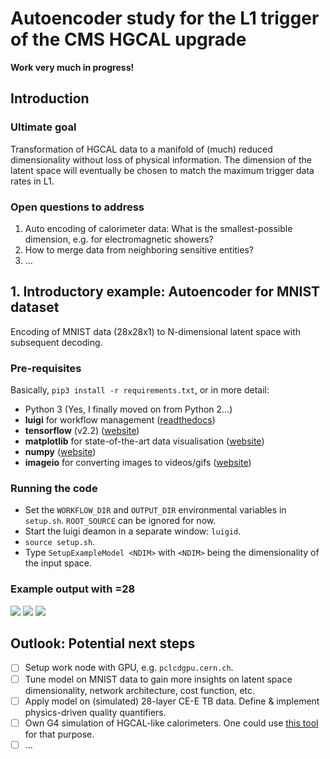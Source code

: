 # Autoencoder study for the L1 trigger of the CMS HGCAL upgrade

**Work very much in progress!**

## Introduction

### Ultimate goal

Transformation of HGCAL data to a manifold of (much) reduced dimensionality without loss of physical information. The dimension of the latent space will eventually be chosen to match the maximum trigger data rates in L1.

### Open questions to address

1. Auto encoding of calorimeter data: What is the smallest-possible dimension, e.g. for electromagnetic showers?
2. How to merge data from neighboring sensitive entities?
3. ...


## 1. Introductory example: Autoencoder for MNIST dataset

Encoding of MNIST data (28x28x1) to N-dimensional latent space with subsequent decoding. 

### Pre-requisites

Basically, `pip3 install -r requirements.txt`, or in more detail:
* Python 3 (Yes, I finally moved on from Python 2...)
* **luigi** for workflow management ([readthedocs](https://luigi.readthedocs.io/en/stable/))
* **tensorflow** (v2.2) ([website](https://www.tensorflow.org/install))
* **matplotlib** for state-of-the-art data visualisation ([website](https://matplotlib.org))
* **numpy** ([website](https://numpy.org))
* **imageio** for converting images to videos/gifs ([website](imageio))

### Running the code

* Set the ```WORKFLOW_DIR``` and ```OUTPUT_DIR``` environmental variables in ```setup.sh```. ```ROOT_SOURCE``` can be ignored for now.
* Start the luigi deamon in a separate window: `luigid`.
* ```source setup.sh```.
* Type ```SetupExampleModel <NDIM>``` with ```<NDIM>``` being the dimensionality of the input space.

### Example output with <NDIM>=28
![](img/MNIST_example_epoch0.png)
![](img/MNIST_example_cost.png)
![](img/MNIST_example_epoch50.png)


## Outlook: Potential next steps
- [ ] Setup work node with GPU, e.g. ```pclcdgpu.cern.ch```.
- [ ] Tune model on MNIST data to gain more insights on latent space dimensionality, network architecture, cost function, etc.
- [ ] Apply model on (simulated) 28-layer CE-E TB data. Define & implement physics-driven quality quantifiers.
- [ ] Own G4 simulation of HGCAL-like calorimeters. One could use [this tool](https://github.com/ThorbenQuast/HGCal_TB_Geant4/tree/master/simulation) for that purpose.
- [ ] ...